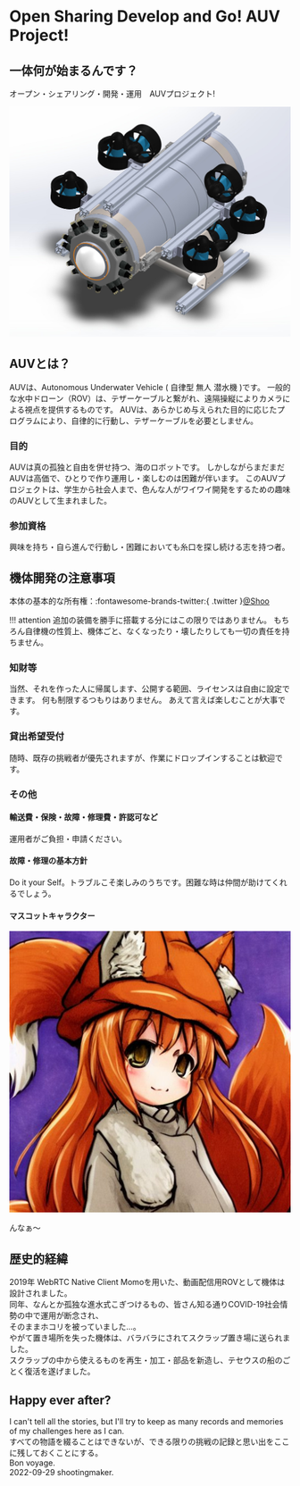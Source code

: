 # Open Sharing Develop and Go!  AUV Project!
## 一体何が始まるんです？
オープン・シェアリング・開発・運用　AUVプロジェクト!

![](images/cad_image.jpeg)

## AUVとは？
AUVは、Autonomous Underwater Vehicle ( 自律型 無人 潜水機 )です。
一般的な水中ドローン（ROV）は、テザーケーブルと繋がれ、遠隔操縦によりカメラによる視点を提供するものです。
AUVは、あらかじめ与えられた目的に応じたプログラムにより、自律的に行動し、テザーケーブルを必要としません。

### 目的

AUVは真の孤独と自由を併せ持つ、海のロボットです。
しかしながらまだまだAUVは高価で、ひとりで作り運用し・楽しむのは困難が伴います。
このAUVプロジェクトは、学生から社会人まで、色んな人がワイワイ開発をするための趣味のAUVとして生まれました。

### 参加資格
興味を持ち・自ら進んで行動し・困難においても糸口を探し続ける志を持つ者。

## 機体開発の注意事項
本体の基本的な所有権：:fontawesome-brands-twitter:{ .twitter }[@Shoo](https://twitter.com/ShooAllow)  

!!! attention
    追加の装備を勝手に搭載する分にはこの限りではありません。
    もちろん自律機の性質上、機体ごと、なくなったり・壊したりしても一切の責任を持ちません。

### 知財等
当然、それを作った人に帰属します、公開する範囲、ライセンスは自由に設定できます。
何も制限するつもりはありません。
あえて言えば楽しむことが大事です。

### 貸出希望受付
随時、既存の挑戦者が優先されますが、作業にドロップインすることは歓迎です。

### その他
#### 輸送費・保険・故障・修理費・許認可など
運用者がご負担・申請ください。

#### 故障・修理の基本方針
Do it your Self。トラブルこそ楽しみのうちです。困難な時は仲間が助けてくれるでしょう。

#### マスコットキャラクター

![](images/marron_chan.jpeg)

んなぁ〜

##  歴史的経緯
2019年 WebRTC Native Client Momoを用いた、動画配信用ROVとして機体は設計されました。  
同年、なんとか孤独な進水式こぎつけるもの、皆さん知る通りCOVID-19社会情勢の中で運用が断念され、  
そのままホコリを被っていました…。  
やがて置き場所を失った機体は、バラバラにされてスクラップ置き場に送られました。  
スクラップの中から使えるものを再生・加工・部品を新造し、テセウスの船のごとく復活を遂げました。  

## Happy ever after?
I can't tell all the stories, but I'll try to keep as many records and memories of my challenges here as I can.  
すべての物語を綴ることはできないが、できる限りの挑戦の記録と思い出をここに残しておくことにする。  
Bon voyage.  
2022-09-29 shootingmaker.  